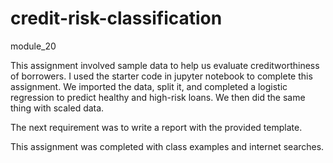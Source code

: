 # credit-risk-classification
 module_20

This assignment involved sample data to help us evaluate creditworthiness of borrowers.  I used the starter code in jupyter notebook to complete this assignment.  We imported the data, split it, and completed a logistic regression to predict healthy and high-risk loans.  We then did the same thing with scaled data.  

The next requirement was to write a report with the provided template.  

This assignment was completed with class examples and internet searches. 
